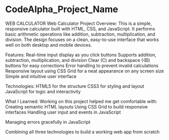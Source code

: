 # CodeAlpha_Project_Name
WEB CALCULATOR 
Web Calculator Project
Overview:
This is a simple, responsive calculator built with HTML, CSS, and JavaScript. It performs basic arithmetic operations like addition, subtraction, multiplication, and division. The design focuses on a clean, easy-to-use interface that works well on both desktop and mobile devices.

Features:
Real-time input display as you click buttons
Supports addition, subtraction, multiplication, and division
Clear (C) and backspace (⌫) buttons for easy corrections
Error handling to prevent invalid calculations
Responsive layout using CSS Grid for a neat appearance on any screen size
Simple and intuitive user interface

Technologies:
HTML5 for the structure
CSS3 for styling and layout
JavaScript for logic and interactivity

What I Learned:
Working on this project helped me get comfortable with:
Creating semantic HTML layouts
Using CSS Grid to build responsive interfaces
Handling user input and events in JavaScript

Managing errors gracefully in JavaScript

Combining all three technologies to build a working web app from scratch

